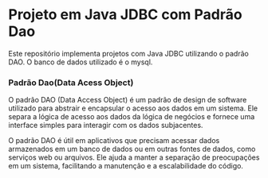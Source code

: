 # Projeto em Java JDBC com Padrão Dao

Este repositório implementa projetos com Java JDBC utilizando o padrão DAO. O banco de dados utilizado é o mysql.

### Padrão Dao(Data Acess Object)
O padrão DAO (Data Access Object) é um padrão de design de software utilizado para abstrair e encapsular o acesso aos dados em um sistema. Ele separa a lógica de acesso aos dados da lógica de negócios e fornece uma interface simples para interagir com os dados subjacentes.

O padrão DAO é útil em aplicativos que precisam acessar dados armazenados em um banco de dados ou em outras fontes de dados, como serviços web ou arquivos. Ele ajuda a manter a separação de preocupações em um sistema, facilitando a manutenção e a escalabilidade do código.
